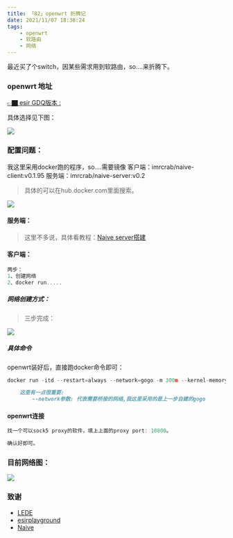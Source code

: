 ```yaml
---
title: 「82」openwrt 折腾记
date: 2021/11/07 18:38:24
tags:
    - openwrt
    - 软路由
    - 网络
---
```



最近买了个switch，因某些需求用到软路由，so....来折腾下。

<!--more-->


### openwrt 地址

[👉🏿 esir GDQ版本 :](https://drive.google.com/drive/folders/1dqNUrMf9n7i3y1aSh68U5Yf44WQ3KCuh)

具体选择见下图：

![](https://crab-1251738482.cos.ap-guangzhou.myqcloud.com/1161636220122_.pic_hd.jpg)


### 配置问题：

我这里采用docker跑的程序，so....需要镜像 
客户端：imrcrab/naive-client:v0.1.95
服务端：imrcrab/naive-server:v0.2


>具体的可以在hub.docker.com里面搜索。

![](https://crab-1251738482.cos.ap-guangzhou.myqcloud.com/clipboard_20211107_065042.png)

#### 服务端：

>这里不多说，具体看教程：[Naive server搭建](https://hub.docker.com/r/imrcrab/naive-server)

#### 客户端：

```go
两步：
1、创建网络
2、docker run.....
```

##### 网络创建方式：

>三步完成：

![](https://crab-1251738482.cos.ap-guangzhou.myqcloud.com/clipboard_20211107_065902.png)


##### 具体命令
openwrt装好后，直接跑docker命令即可：

```go
docker run -itd --restart=always --network=gogo -m 300m --kernel-memory 310m --name naive95-client -p 10899:10800 -v /etc/localtime:/etc/localtime  imrcrab/naive-client:v0.1.95.2
```

```markdown
    这里有一点很重要:
        --network参数: 代表需要桥接的网络,我这里采用的是上一步自建的gogo
```


#### openwrt连接

```go
找一个可以sock5 proxy的软件，填上上面的proxy port: 10800。

确认好即可。
```

### 目前网络图：

![](https://crab-1251738482.cos.ap-guangzhou.myqcloud.com/clipboard_20211107_070906.png)

### 致谢
 * [LEDE](https://github.com/coolsnowwolf/lede)
 * [esirplayground](https://github.com/esirplayground/AutoBuild-OpenWrt)
 * [Naive](https://github.com/klzgrad/naiveproxy)